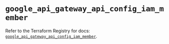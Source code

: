 # `google_api_gateway_api_config_iam_member`

Refer to the Terraform Registry for docs: [`google_api_gateway_api_config_iam_member`](https://registry.terraform.io/providers/hashicorp/google-beta/5.20.0/docs/resources/google_api_gateway_api_config_iam_member).
